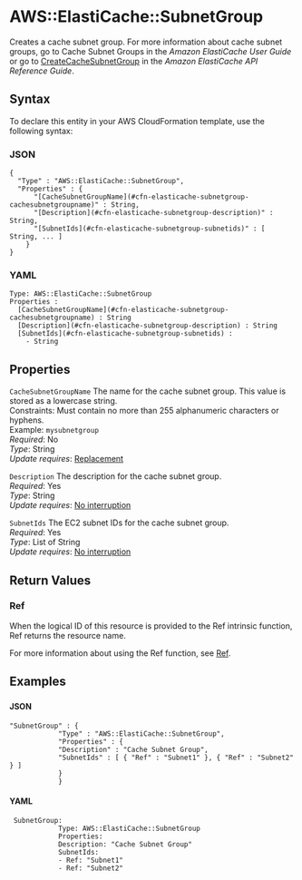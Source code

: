 # AWS::ElastiCache::SubnetGroup<a name="aws-properties-elasticache-subnetgroup"></a>

Creates a cache subnet group\. For more information about cache subnet groups, go to Cache Subnet Groups in the *Amazon ElastiCache User Guide* or go to [CreateCacheSubnetGroup](https://docs.aws.amazon.com/AmazonElastiCache/latest/APIReference/API_CreateCacheSubnetGroup.html) in the *Amazon ElastiCache API Reference Guide*\. 

## Syntax<a name="aws-properties-elasticache-subnetgroup-syntax"></a>

To declare this entity in your AWS CloudFormation template, use the following syntax:

### JSON<a name="aws-properties-elasticache-subnetgroup-syntax.json"></a>

```
{
  "Type" : "AWS::ElastiCache::SubnetGroup",
  "Properties" : {
      "[CacheSubnetGroupName](#cfn-elasticache-subnetgroup-cachesubnetgroupname)" : String,
      "[Description](#cfn-elasticache-subnetgroup-description)" : String,
      "[SubnetIds](#cfn-elasticache-subnetgroup-subnetids)" : [ String, ... ]
    }
}
```

### YAML<a name="aws-properties-elasticache-subnetgroup-syntax.yaml"></a>

```
Type: AWS::ElastiCache::SubnetGroup
Properties : 
﻿  [CacheSubnetGroupName](#cfn-elasticache-subnetgroup-cachesubnetgroupname) : String
﻿  [Description](#cfn-elasticache-subnetgroup-description) : String
﻿  [SubnetIds](#cfn-elasticache-subnetgroup-subnetids) : 
    - String
```

## Properties<a name="aws-properties-elasticache-subnetgroup-properties"></a>

`CacheSubnetGroupName`  <a name="cfn-elasticache-subnetgroup-cachesubnetgroupname"></a>
The name for the cache subnet group\. This value is stored as a lowercase string\.  
Constraints: Must contain no more than 255 alphanumeric characters or hyphens\.  
Example: `mysubnetgroup`   
*Required*: No  
*Type*: String  
*Update requires*: [Replacement](https://docs.aws.amazon.com/AWSCloudFormation/latest/UserGuide/using-cfn-updating-stacks-update-behaviors.html#update-replacement)

`Description`  <a name="cfn-elasticache-subnetgroup-description"></a>
The description for the cache subnet group\.  
*Required*: Yes  
*Type*: String  
*Update requires*: [No interruption](https://docs.aws.amazon.com/AWSCloudFormation/latest/UserGuide/using-cfn-updating-stacks-update-behaviors.html#update-no-interrupt)

`SubnetIds`  <a name="cfn-elasticache-subnetgroup-subnetids"></a>
The EC2 subnet IDs for the cache subnet group\.  
*Required*: Yes  
*Type*: List of String  
*Update requires*: [No interruption](https://docs.aws.amazon.com/AWSCloudFormation/latest/UserGuide/using-cfn-updating-stacks-update-behaviors.html#update-no-interrupt)

## Return Values<a name="aws-properties-elasticache-subnetgroup-return-values"></a>

### Ref<a name="aws-properties-elasticache-subnetgroup-return-values-ref"></a>

When the logical ID of this resource is provided to the Ref intrinsic function, Ref returns the resource name\.

 For more information about using the Ref function, see [Ref](https://docs.aws.amazon.com/AWSCloudFormation/latest/UserGuide/intrinsic-function-reference-ref.html)\. 

## Examples<a name="aws-properties-elasticache-subnetgroup--examples"></a>

### <a name="aws-properties-elasticache-subnetgroup--examples--"></a>

#### JSON<a name="aws-properties-elasticache-subnetgroup--examples----json"></a>

```
"SubnetGroup" : {
            "Type" : "AWS::ElastiCache::SubnetGroup",
            "Properties" : {
            "Description" : "Cache Subnet Group",
            "SubnetIds" : [ { "Ref" : "Subnet1" }, { "Ref" : "Subnet2" } ]
            }
            }
```

#### YAML<a name="aws-properties-elasticache-subnetgroup--examples----yaml"></a>

```
 SubnetGroup: 
            Type: AWS::ElastiCache::SubnetGroup
            Properties: 
            Description: "Cache Subnet Group"
            SubnetIds: 
            - Ref: "Subnet1"
            - Ref: "Subnet2"
```